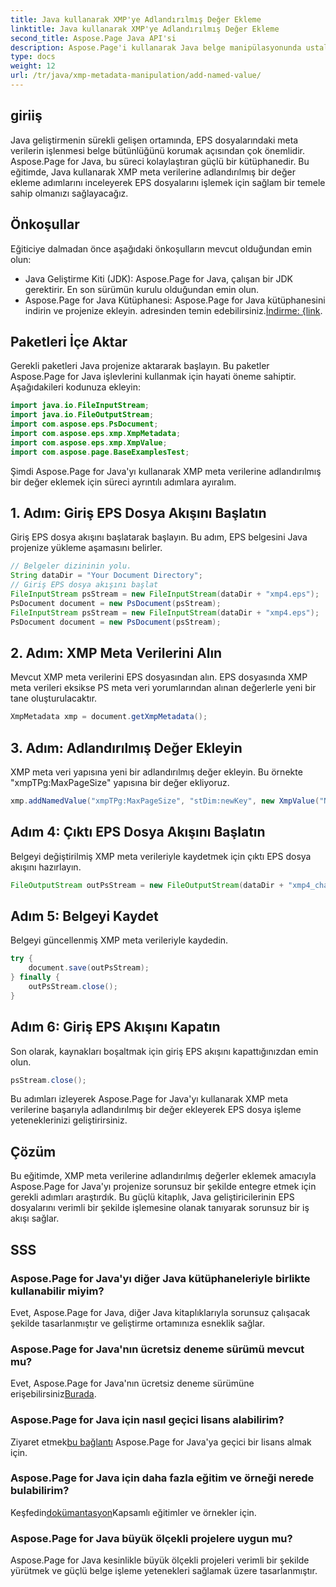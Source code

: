 ```yaml
---
title: Java kullanarak XMP'ye Adlandırılmış Değer Ekleme
linktitle: Java kullanarak XMP'ye Adlandırılmış Değer Ekleme
second_title: Aspose.Page Java API'si
description: Aspose.Page'i kullanarak Java belge manipülasyonunda ustalaşın! Sorunsuz entegrasyon için adım adım kılavuzumuzla XMP meta verilerine adlandırılmış değerleri zahmetsizce ekleyin.
type: docs
weight: 12
url: /tr/java/xmp-metadata-manipulation/add-named-value/
---
```

## giriiş
Java geliştirmenin sürekli gelişen ortamında, EPS dosyalarındaki meta verilerin işlenmesi belge bütünlüğünü korumak açısından çok önemlidir. Aspose.Page for Java, bu süreci kolaylaştıran güçlü bir kütüphanedir. Bu eğitimde, Java kullanarak XMP meta verilerine adlandırılmış bir değer ekleme adımlarını inceleyerek EPS dosyalarını işlemek için sağlam bir temele sahip olmanızı sağlayacağız.
## Önkoşullar
Eğiticiye dalmadan önce aşağıdaki önkoşulların mevcut olduğundan emin olun:
- Java Geliştirme Kiti (JDK): Aspose.Page for Java, çalışan bir JDK gerektirir. En son sürümün kurulu olduğundan emin olun.
- Aspose.Page for Java Kütüphanesi: Aspose.Page for Java kütüphanesini indirin ve projenize ekleyin. adresinden temin edebilirsiniz.[İndirme: {link](https://releases.aspose.com/page/java/).
## Paketleri İçe Aktar
Gerekli paketleri Java projenize aktararak başlayın. Bu paketler Aspose.Page for Java işlevlerini kullanmak için hayati öneme sahiptir. Aşağıdakileri kodunuza ekleyin:
```java
import java.io.FileInputStream;
import java.io.FileOutputStream;
import com.aspose.eps.PsDocument;
import com.aspose.eps.xmp.XmpMetadata;
import com.aspose.eps.xmp.XmpValue;
import com.aspose.page.BaseExamplesTest;
```
Şimdi Aspose.Page for Java'yı kullanarak XMP meta verilerine adlandırılmış bir değer eklemek için süreci ayrıntılı adımlara ayıralım.
## 1. Adım: Giriş EPS Dosya Akışını Başlatın
Giriş EPS dosya akışını başlatarak başlayın. Bu adım, EPS belgesini Java projenize yükleme aşamasını belirler.
```java
// Belgeler dizininin yolu.
String dataDir = "Your Document Directory";
// Giriş EPS dosya akışını başlat
FileInputStream psStream = new FileInputStream(dataDir + "xmp4.eps");
PsDocument document = new PsDocument(psStream);
FileInputStream psStream = new FileInputStream(dataDir + "xmp4.eps");
PsDocument document = new PsDocument(psStream);
```
## 2. Adım: XMP Meta Verilerini Alın
Mevcut XMP meta verilerini EPS dosyasından alın. EPS dosyasında XMP meta verileri eksikse PS meta veri yorumlarından alınan değerlerle yeni bir tane oluşturulacaktır.
```java
XmpMetadata xmp = document.getXmpMetadata();
```
## 3. Adım: Adlandırılmış Değer Ekleyin
XMP meta veri yapısına yeni bir adlandırılmış değer ekleyin. Bu örnekte "xmpTPg:MaxPageSize" yapısına bir değer ekliyoruz.
```java
xmp.addNamedValue("xmpTPg:MaxPageSize", "stDim:newKey", new XmpValue("NewValue"));
```
## Adım 4: Çıktı EPS Dosya Akışını Başlatın
Belgeyi değiştirilmiş XMP meta verileriyle kaydetmek için çıktı EPS dosya akışını hazırlayın.
```java
FileOutputStream outPsStream = new FileOutputStream(dataDir + "xmp4_changed.eps");
```
## Adım 5: Belgeyi Kaydet
Belgeyi güncellenmiş XMP meta verileriyle kaydedin.
```java
try {
    document.save(outPsStream);
} finally {
    outPsStream.close();
}
```
## Adım 6: Giriş EPS Akışını Kapatın
Son olarak, kaynakları boşaltmak için giriş EPS akışını kapattığınızdan emin olun.
```java
psStream.close();
```
Bu adımları izleyerek Aspose.Page for Java'yı kullanarak XMP meta verilerine başarıyla adlandırılmış bir değer ekleyerek EPS dosya işleme yeteneklerinizi geliştirirsiniz.
## Çözüm
Bu eğitimde, XMP meta verilerine adlandırılmış değerler eklemek amacıyla Aspose.Page for Java'yı projenize sorunsuz bir şekilde entegre etmek için gerekli adımları araştırdık. Bu güçlü kitaplık, Java geliştiricilerinin EPS dosyalarını verimli bir şekilde işlemesine olanak tanıyarak sorunsuz bir iş akışı sağlar.
## SSS
### Aspose.Page for Java'yı diğer Java kütüphaneleriyle birlikte kullanabilir miyim?
Evet, Aspose.Page for Java, diğer Java kitaplıklarıyla sorunsuz çalışacak şekilde tasarlanmıştır ve geliştirme ortamınıza esneklik sağlar.
### Aspose.Page for Java'nın ücretsiz deneme sürümü mevcut mu?
 Evet, Aspose.Page for Java'nın ücretsiz deneme sürümüne erişebilirsiniz[Burada](https://releases.aspose.com/).
### Aspose.Page for Java için nasıl geçici lisans alabilirim?
 Ziyaret etmek[bu bağlantı](https://purchase.aspose.com/temporary-license/) Aspose.Page for Java'ya geçici bir lisans almak için.
### Aspose.Page for Java için daha fazla eğitim ve örneği nerede bulabilirim?
 Keşfedin[dokümantasyon](https://reference.aspose.com/page/java/)Kapsamlı eğitimler ve örnekler için.
### Aspose.Page for Java büyük ölçekli projelere uygun mu?
Aspose.Page for Java kesinlikle büyük ölçekli projeleri verimli bir şekilde yürütmek ve güçlü belge işleme yetenekleri sağlamak üzere tasarlanmıştır.